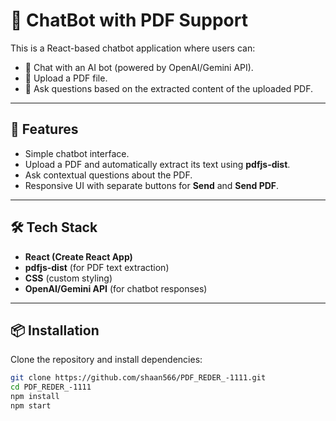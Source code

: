 # 📄 ChatBot with PDF Support

This is a React-based chatbot application where users can:
- 💬 Chat with an AI bot (powered by OpenAI/Gemini API).
- 📂 Upload a PDF file.
- 🤖 Ask questions based on the extracted content of the uploaded PDF.

---

## 🚀 Features
- Simple chatbot interface.
- Upload a PDF and automatically extract its text using **pdfjs-dist**.
- Ask contextual questions about the PDF.
- Responsive UI with separate buttons for **Send** and **Send PDF**.

---

## 🛠️ Tech Stack
- **React (Create React App)**
- **pdfjs-dist** (for PDF text extraction)
- **CSS** (custom styling)
- **OpenAI/Gemini API** (for chatbot responses)

---

## 📦 Installation

Clone the repository and install dependencies:

```bash
git clone https://github.com/shaan566/PDF_REDER_-1111.git
cd PDF_REDER_-1111
npm install
npm start

